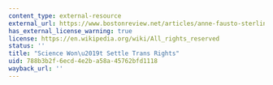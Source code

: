 ```yaml
---
content_type: external-resource
external_url: https://www.bostonreview.net/articles/anne-fausto-sterling-who-speaks-science/
has_external_license_warning: true
license: https://en.wikipedia.org/wiki/All_rights_reserved
status: ''
title: "Science Won\u2019t Settle Trans Rights"
uid: 788b3b2f-6ecd-4e2b-a58a-45762bfd1118
wayback_url: ''
---
```

